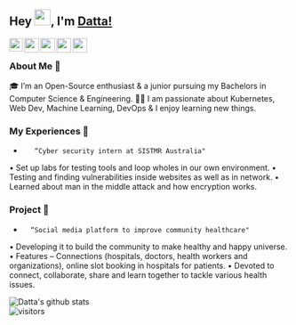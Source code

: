 ## Hey <img src="https://github.com/TheDudeThatCode/TheDudeThatCode/blob/master/Assets/Hi.gif" width="29px">, I'm [Datta!](https://datta-magar.github.io) 

<a href="https://www.linkedin.com/in/datta-magar-010395216">
  <img align="left" width="24px" src="https://cdn.jsdelivr.net/npm/simple-icons@v3/icons/linkedin.svg"  />
</a>
<a href="https://twitter.com/dattamagar211">
  <img align="left" width="26px" src="https://cdn.jsdelivr.net/npm/simple-icons@v3/icons/twitter.svg" />
</a>
<a href="mailto:dattamagar211@gmail.com">
  <img align="left" width="26px" src="https://cdn.jsdelivr.net/npm/simple-icons@v3/icons/gmail.svg" />
</a>
<a href="https://www.youtube.com/channel/UCBGOUQHNNtNGcGzVq5rIXjw">
  <img align="left" width="26px" src="https://cdn.jsdelivr.net/npm/simple-icons@v3/icons/youtube.svg" />
</a>
<a href="http://dev.to/datta">
  <img align="left" width="26px" src="https://cdn.jsdelivr.net/npm/simple-icons@v3/icons/medium.svg" />
</a>

<br />

### About Me 🚀
🎓 I’m an Open-Source enthusiast & a junior pursuing my Bachelors in Computer Science & Engineering.
👨‍💻  I am passionate about Kubernetes, Web Dev, Machine Learning, DevOps & I enjoy learning new things.

### My Experiences 🙌
-        “Cyber security intern at SISTMR Australia"
•	Set up labs for testing tools and loop wholes in our own environment. 
•	Testing and finding vulnerabilities inside websites as well as in network. 
•	Learned about man in the middle attack and how encryption works.


### Project 🏅
-       “Social media platform to improve community healthcare"
•	Developing it to build the community to make healthy and happy universe. 
•	Features – Connections (hospitals, doctors, health workers and organizations), 
online slot booking in hospitals for patients.
•	Devoted to connect, collaborate, share and learn together to tackle various health issues.  


![Datta's github stats](https://github-readme-stats.vercel.app/api?username=datta-magar&show_icons=true&hide_border=true)
<br />
![visitors](https://visitor-badge.laobi.icu/badge?page_id=datta-magar.datta-magar)
